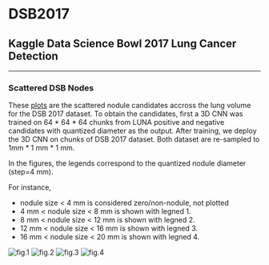 # DSB2017

## Kaggle Data Science Bowl 2017 Lung Cancer Detection



---------------------

### Scattered DSB Nodes

These [plots](https://github.com/mravendi/DSB2017/tree/master/figs) are the scattered nodule candidates accross the lung volume for the DSB 2017 dataset. 
To obtain the candidates, first a 3D CNN was trained on 64 * 64 * 64 chunks from LUNA positive and negative candidates with 
quantized diameter as the output. After training, we deploy the 3D CNN on chunks of DSB 2017 dataset. 
Both dataset are re-sampled to 1mm * 1 mm * 1 mm. 


In the figures, the legends correspond to the quantized nodule diameter (step=4 mm). 

For instance, 
- nodule size < 4 mm is considered zero/non-nodule, not plotted
- 4 mm < nodule size < 8 mm is shown with legned 1.
- 8 mm < nodule size < 12 mm is shown with legned 2.
- 12 mm < nodule size < 16 mm is shown with legned 3.
- 16 mm < nodule size < 20 mm is shown with legned 4.

![fig.1](https://github.com/mravendi/DSB2017/blob/master/figs/90d6324d7006a3d142ee1884279dcf9b.jpg)
![fig.2](https://github.com/mravendi/DSB2017/blob/master/figs/90e5f4780b2f05136ff5f776a5cbc2af.jpg)
![fig.3](https://github.com/mravendi/DSB2017/blob/master/figs/8ed68f2dbf103a4bc0fd8708d8c1ac93.jpg)
![fig.4](https://github.com/mravendi/DSB2017/blob/master/figs/7faa456389e1ffde464819d0b1360188.jpg)
